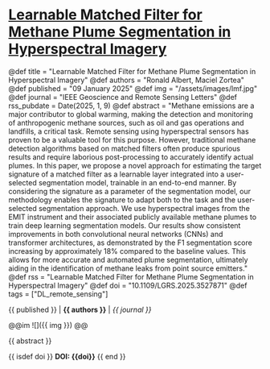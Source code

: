 # [Learnable Matched Filter for Methane Plume Segmentation in Hyperspectral Imagery](https://ieeexplore.ieee.org/abstract/document/10835132/)

@def title = "Learnable Matched Filter for Methane Plume Segmentation in Hyperspectral Imagery"
@def authors = "Ronald Albert, Maciel Zortea"
@def published = "09 January 2025"
@def img = "/assets/images/lmf.jpg"
@def journal = "IEEE Geoscience and Remote Sensing Letters"
@def rss_pubdate = Date(2025, 1, 9)
@def abstract = "Methane emissions are a major contributor to global warming, making the detection and monitoring of anthropogenic methane sources, such as oil and gas operations and landfills, a critical task. Remote sensing using hyperspectral sensors has proven to be a valuable tool for this purpose. However, traditional methane detection algorithms based on matched filters often produce spurious results and require laborious post-processing to accurately identify actual plumes. In this paper, we propose a novel approach for estimating the target signature of a matched filter as a learnable layer integrated into a user-selected segmentation model, trainable in an end-to-end manner. By considering the signature as a parameter of the segmentation model, our methodology enables the signature to adapt both to the task and the user-selected segmentation approach. We use hyperspectral images from the EMIT instrument and their associated publicly available methane plumes to train deep learning segmentation models. Our results show consistent improvements in both convolutional neural networks (CNNs) and transformer architectures, as demonstrated by the F1 segmentation score increasing by approximately 18% compared to the baseline values. This allows for more accurate and automated plume segmentation, ultimately aiding in the identification of methane leaks from point source emitters."
@def rss = "Learnable Matched Filter for Methane Plume Segmentation in Hyperspectral Imagery"
@def doi = "10.1109/LGRS.2025.3527871"
@def tags = ["DL_remote_sensing"]

{{ published }} | **{{ authors }}** | *{{ journal }}*

@@im
![]({{ img }})
@@

{{ abstract }}

{{ isdef doi }}
**DOI: {{doi}}**
{{ end }}